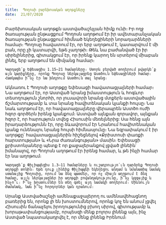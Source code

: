 ```yaml
---
title:  Պողոսի բարեխոսական աղոթքները
date:  21/07/2020
---
```


Բարեխոսական աղոթքն աստվածաշնչյան հիմք ունի։ Իր ողջ ծառայության ընթացքում Պողոսն աղոթում էր իր ավետարանչական ծառայության ընթացքում հիմնած եկեղեցիների նորադարձների համար։ Պողոսը հավատում էր, որ երբ աղոթում է, կատարվում է մի բան, որը չի կատարվի, եթե չաղոթի։ Թեև նա բաժանված էր իր սիրելիներից, գիտակցում էր, որ իրենք կարող են սրտերով միաբան լինել, երբ աղոթում են միմյանց համար։

`Կարդացե՛ք Եփեսացիս 1.15–21 համարները։ Ստորև բերված տողերում թվարկե՛ք այն կարիքները, որոնք Պողոսը ներկայացրեց Աստծուն եփեսացիների համար։ Հատկապես ի՞նչ էր նա խնդրում Աստծուն տալ նրանց։`

Ակնառու է Պողոսի աղոթքը եփեսացի հավատացյալների համար։ Նա աղոթում էր, որ Աստված նրանց իմաստություն և հոգևոր տեսողություն շնորհի, որ լուսավորի նրանց մտքերն աստվածային ճշմարտությամբ և տա նրանց հավիտենական կյանքի հույսը։ Նա նաև աղոթում էր, որ հավատացյալները վերապրեն Աստծո ուժի հզոր գործերն իրենց կյանքում։ Աստված այնքան զորավոր, այնքան հզոր է, որ հարություն տվեց Հիսուսին մեռելներից: Սա հենց այն իրադարձությունն էր, որը ձևավորում էր Նրանում հավիտենական կյանք ունենալու նրանց հույսի հիմնասյունը։ Նա եզրափակում է իր աղոթքը՝ հավատացյալներին հիշեցնելով «Քրիստոսի փառքի հարստության» և «Նրա ժառանգության» մասին։ Եփեսացի քրիստոնյաները պետք է որ քաջալերանքով լցված լինեին՝ իմանալով, որ Պողոսն աղոթում էր իրենց համար, և թե ինչի համար էր նա աղոթում։

`Կարդացե՛ք Փիլիպպեցիս 1.3–11 համարները և ուշադրությո՛ւն դարձրեք Պողոսի աղոթքի տոնին։ Եթե դուք լինեիք Փիլիպպեի եկեղեցու անդամ և նմանատիպ նամակ ստանայիք Պողոսից, որում նա ձեզ պատմեր, որ ոչ միայն աղոթում է ձեզ համար, այլև ներկայացներ իր աղոթքի բովանդակությունը, ի՞նչ կզգայիք և ինչո՞ւ։ Ի՞նչ խոստումներ են տեղ գտել այդ նամակի տողերում։ Միևնույն ժամանակ, նաև ի՞նչ հորդորներ կան դրանում։`

Սրանք Աստվածաշնչի ամենաքաջալերող ու ամենավեհացնող բառերից են, որոնք լի են խոստումներով, որոնք կոչ են անում լցվել Հիսուսին ճանաչելու իրողությունից բխող սիրով, գիտությամբ և խորաթափանցությամբ, որպեսզի մենք բոլորս լինենք այն, ինչ Աստված նպատակադրվել է, որ մենք լինենք Իրենում։